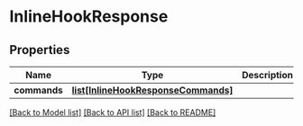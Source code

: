 # InlineHookResponse

## Properties
Name | Type | Description | Notes
------------ | ------------- | ------------- | -------------
**commands** | [**list[InlineHookResponseCommands]**](InlineHookResponseCommands.md) |  | [optional] 

[[Back to Model list]](../README.md#documentation-for-models) [[Back to API list]](../README.md#documentation-for-api-endpoints) [[Back to README]](../README.md)

